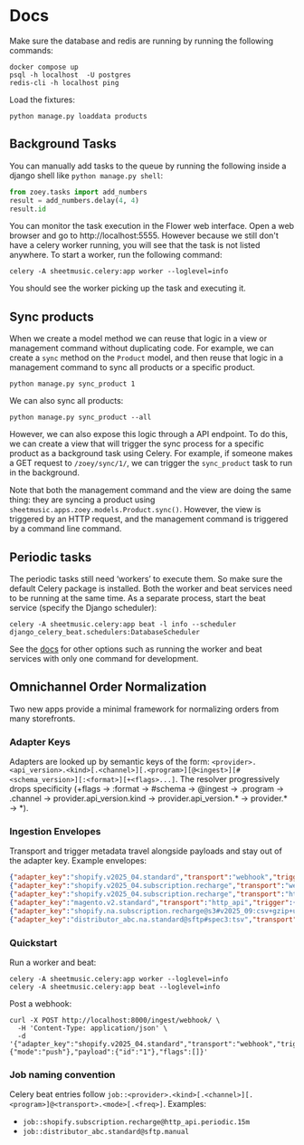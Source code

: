 # Docs

Make sure the database and redis are running by running the following commands:

```
docker compose up
psql -h localhost  -U postgres
redis-cli -h localhost ping
```

Load the fixtures:

```
python manage.py loaddata products
```

## Background Tasks

You can manually add tasks to the queue by running the following inside a django shell like `python manage.py shell`:

```python
from zoey.tasks import add_numbers
result = add_numbers.delay(4, 4)
result.id
```

You can monitor the task execution in the Flower web interface. Open a web browser and go to http://localhost:5555. However because we still don't have a celery worker running, you will see that the task is not listed anywhere. To start a worker, run the following command:

```
celery -A sheetmusic.celery:app worker --loglevel=info
```

You should see the worker picking up the task and executing it.

## Sync products

When we create a model method we can reuse that logic in a view or management command without duplicating code. For example, we can create a `sync` method on the `Product` model, and then reuse that logic in a management command to sync all products or a specific product.

```
python manage.py sync_product 1
```

We can also sync all products:

```
python manage.py sync_product --all
```

However, we can also expose this logic through a API endpoint. To do this, we can create a view that will trigger the sync process for a specific product as a background task using Celery. For example, if someone makes a GET request to `/zoey/sync/1/`, we can trigger the `sync_product` task to run in the background.

Note that both the management command and the view are doing the same thing: they are syncing a product using `sheetmusic.apps.zoey.models.Product.sync()`. However, the view is triggered by an HTTP request, and the management command is triggered by a command line command.

## Periodic tasks

The periodic tasks still need ‘workers’ to execute them. So make sure the default Celery package is installed. Both the worker and beat services need to be running at the same time. As a separate process, start the beat service (specify the Django scheduler):

```
celery -A sheetmusic.celery:app beat -l info --scheduler django_celery_beat.schedulers:DatabaseScheduler
```

See the [docs](https://django-celery-beat.readthedocs.io/en/latest/#example-running-periodic-tasks) for other options such as running the worker and beat services with only one command for development.

## Omnichannel Order Normalization

Two new apps provide a minimal framework for normalizing orders from many storefronts.

### Adapter Keys

Adapters are looked up by semantic keys of the form:
`<provider>.<api_version>.<kind>[.<channel>][.<program>][@<ingest>][#<schema_version>][:<format>][+<flags>...]`.
The resolver progressively drops specificity (+flags → :format → #schema → @ingest → .program → .channel → provider.api_version.kind → provider.api_version.* → provider.* → *).

### Ingestion Envelopes

Transport and trigger metadata travel alongside payloads and stay out of the adapter key. Example envelopes:

```json
{"adapter_key":"shopify.v2025_04.standard","transport":"webhook","trigger":{"mode":"push"},"flags":[]}
{"adapter_key":"shopify.v2025_04.subscription.recharge","transport":"webhook","trigger":{"mode":"push"},"flags":["split-bundles"]}
{"adapter_key":"shopify.v2025_04.subscription.recharge","transport":"http_api","trigger":{"mode":"periodic","schedule":"*/15 * * * *","cursor":{"since":"2025-09-01T00:00:00Z"}}}
{"adapter_key":"magento.v2.standard","transport":"http_api","trigger":{"mode":"periodic","schedule":"0 * * * *"}}
{"adapter_key":"shopify.na.subscription.recharge@s3#v2025_09:csv+gzip+utf8-bom","transport":"s3","trigger":{"mode":"periodic"},"flags":["gzip","utf8-bom"]}
{"adapter_key":"distributor_abc.na.standard@sftp#spec3:tsv","transport":"sftp","trigger":{"mode":"manual","actor":"user:francisco"},"flags":["headerless","pipe-delim"]}
```

### Quickstart

Run a worker and beat:

```
celery -A sheetmusic.celery:app worker --loglevel=info
celery -A sheetmusic.celery:app beat --loglevel=info
```

Post a webhook:

```
curl -X POST http://localhost:8000/ingest/webhook/ \
  -H 'Content-Type: application/json' \
  -d '{"adapter_key":"shopify.v2025_04.standard","transport":"webhook","trigger":{"mode":"push"},"payload":{"id":"1"},"flags":[]}'
```

### Job naming convention

Celery beat entries follow `job::<provider>.<kind>[.<channel>][.<program>]@<transport>.<mode>[.<freq>]`.
Examples:
- `job::shopify.subscription.recharge@http_api.periodic.15m`
- `job::distributor_abc.standard@sftp.manual`
